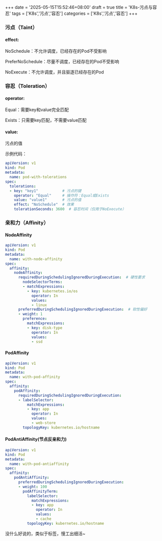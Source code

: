 +++
date = '2025-05-15T15:52:46+08:00'
draft = true
title = 'K8s-污点与容忍'
tags = ['K8s','污点','容忍']
categories = ['K8s','污点','容忍']
+++
### 污点（Taint）
#### effect:
NoSchedule：不允许调度，已经存在的Pod不受影响  

PreferNoSchedule：尽量不调度，已经存在的Pod不受影响  

NoExecute：不允许调度，并且驱逐已经存在的Pod  

### 容忍（Toleration）
#### operator:
Equal：需要key和value完全匹配  

Exists：只需要key匹配，不需要value匹配 
#### value:
污点的值 

示例代码：
```yaml
apiVersion: v1
kind: Pod
metadata:
  name: pod-with-tolerations
spec:
  tolerations:
  - key: "key1"           # 污点的键
    operator: "Equal"     # 操作符：Equal或Exists
    value: "value1"       # 污点的值
    effect: "NoSchedule"  # 效果
    tolerationSeconds: 3600  # 容忍时间（仅用于NoExecute）
```
###  亲和力（Affinity）
#### NodeAffinity
```yaml
apiVersion: v1
kind: Pod
metadata:
  name: with-node-affinity
spec:
  affinity:
    nodeAffinity:
      requiredDuringSchedulingIgnoredDuringExecution:  # 硬性要求
        nodeSelectorTerms:
        - matchExpressions:
          - key: kubernetes.io/os
            operator: In
            values:
            - linux
      preferredDuringSchedulingIgnoredDuringExecution:  # 软性偏好
      - weight: 1
        preference:
          matchExpressions:
          - key: disk-type
            operator: In
            values:
            - ssd
```
#### PodAffinity
```yaml
apiVersion: v1
kind: Pod
metadata:
  name: with-pod-affinity
spec:
  affinity:
    podAffinity:
      requiredDuringSchedulingIgnoredDuringExecution:
      - labelSelector:
          matchExpressions:
          - key: app
            operator: In
            values:
            - web-store
        topologyKey: kubernetes.io/hostname
```
#### PodAntiAffinity(节点反亲和力)
```yaml
apiVersion: v1
kind: Pod
metadata:
  name: with-pod-antiaffinity
spec:
  affinity:
    podAntiAffinity:
      preferredDuringSchedulingIgnoredDuringExecution:
      - weight: 100
        podAffinityTerm:
          labelSelector:
            matchExpressions:
            - key: app
              operator: In
              values:
              - cache
          topologyKey: kubernetes.io/hostname
```
没什么好说的，类似于标签，慢工出细活~